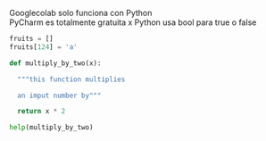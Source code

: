 Googlecolab solo funciona con Python  
PyCharm es totalmente gratuita x
Python usa bool para true o false

```Python
fruits = []
fruits[124] = 'a'
```

```PyThon
def multiply_by_two(x):

  """this function multiplies

  an imput number by"""

  return x * 2

help(multiply_by_two)
```